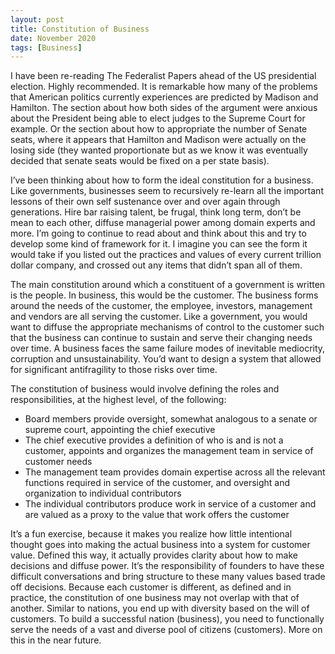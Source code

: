 ```yaml
---
layout: post
title: Constitution of Business
date: November 2020
tags: [Business]
---
```

I have been re-reading The Federalist Papers ahead of the US presidential election. Highly recommended. It is remarkable how many of the problems that American politics currently experiences are predicted by Madison and Hamilton. The section about how both sides of the argument were anxious about the President being able to elect judges to the Supreme Court for example. Or the section about how to appropriate the number of Senate seats, where it appears that Hamilton and Madison were actually on the losing side (they wanted proportionate but as we know it was eventually decided that senate seats would be fixed on a per state basis). 

I’ve been thinking about how to form the ideal constitution for a business. Like governments, businesses seem to recursively re-learn all the important lessons of their own self sustenance over and over again through generations. Hire bar raising talent, be frugal, think long term, don’t be mean to each other, diffuse managerial power among domain experts and more. I’m going to continue to read about and think about this and try to develop some kind of framework for it. I imagine you can see the form it would take if you listed out the practices and values of every current trillion dollar company, and crossed out any items that didn’t span all of them. 

The main constitution around which a constituent of a government is written is the people. In business, this would be the customer. The business forms around the needs of the customer, the employee, investors, management and vendors are all serving the customer. Like a government, you would want to diffuse the appropriate mechanisms of control to the customer such that the business can continue to sustain and serve their changing needs over time. A business faces the same failure modes of inevitable mediocrity, corruption and unsustainability. You’d want to design a system that allowed for significant antifragility to those risks over time.

The constitution of business would involve defining the roles and responsibilities, at the highest level, of the following:
* Board members provide oversight, somewhat analogous to a senate or supreme court, appointing the chief executive
* The chief executive provides a definition of who is and is not a customer, appoints and organizes the management team in service of customer needs
* The management team provides domain expertise across all the relevant functions required in service of the customer, and oversight and organization to individual contributors
* The individual contributors produce work in service of a customer and are valued as a proxy to the value that work offers the customer

It’s a fun exercise, because it makes you realize how little intentional thought goes into making the actual business into a system for customer value. Defined this way, it actually provides clarity about how to make decisions and diffuse power. It’s the responsibility of founders to have these difficult conversations and bring structure to these many values based trade off decisions. Because each customer is different, as defined and in practice, the constitution of one business may not overlap with that of another. Similar to nations, you end up with diversity based on the will of customers. To build a successful nation (business), you need to functionally serve the needs of a vast and diverse pool of citizens (customers). More on this in the near future.

